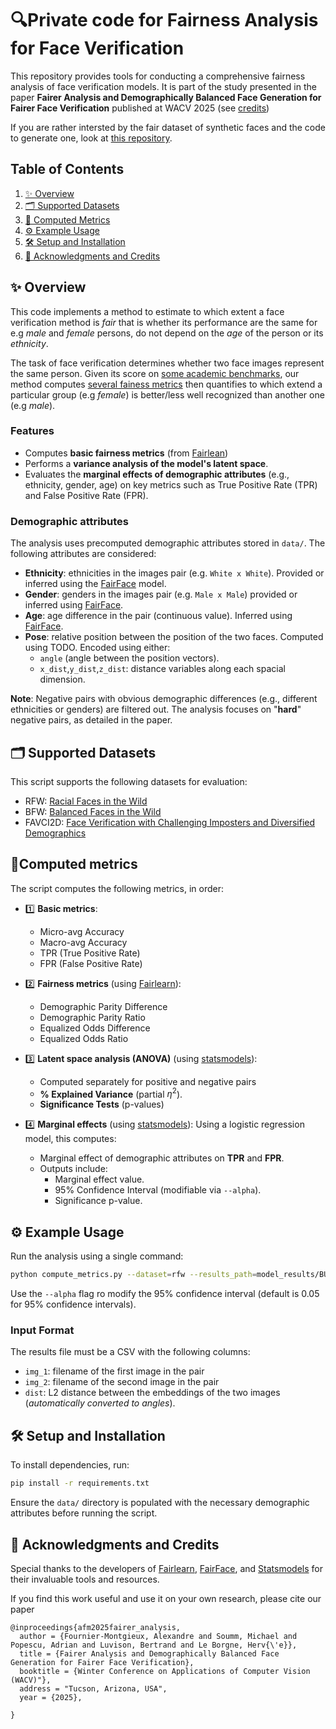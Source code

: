 # 🔍Private code for Fairness Analysis for Face Verification 

This repository provides tools for conducting a comprehensive fairness analysis of face verification models. It is part of the study presented in the paper
**Fairer Analysis and Demographically Balanced Face Generation for Fairer Face Verification** published at WACV 2025 (see [credits](#-acknowledgments-and-credits))

If you are rather intersted by the fair dataset of synthetic faces and the code to generate one, look at [this repository](https://github.com/afm215/FaVGen-dev).

## Table of Contents
1. [✨ Overview](#-overview)
2. [🗂️ Supported Datasets](#️-supported-datasets)
3. [📏 Computed Metrics](#computed-metrics)
4. [⚙️ Example Usage](#️-example-usage)
5. [🛠️ Setup and Installation](#️-setup-and-installation)
6. [🙌 Acknowledgments and Credits](#-acknowledgments-and-credits)

## ✨ Overview
This code implements a method to estimate to which extent a face verification method is *fair* that is whether its performance are the same for e.g *male* and *female* persons, do not depend on the *age* of the person or its *ethnicity*.

The task of face verification determines whether two face images represent the same person. Given its score on [some academic benchmarks](#️-supported-datasets), our method computes [several fainess metrics](#computed-metrics) then quantifies to which extend a particular group (e.g *female*) is better/less well recognized than another one (e.g *male*).

### Features
* Computes **basic fairness metrics** (from [Fairlean](https://fairlearn.org/))
* Performs a **variance analysis of the model's latent space**.
* Evaluates the **marginal effects of demographic attributes** (e.g., ethnicity, gender, age) on key metrics such as True Positive Rate (TPR) and False Positive Rate (FPR).

### Demographic attributes
The analysis uses precomputed demographic attributes stored in  `data/`. The following attributes are considered:
- **Ethnicity**: ethnicities in the images pair (e.g. `White x White`). Provided or inferred using the [FairFace](https://github.com/joojs/fairface) model.
- **Gender**: genders in the images pair (e.g. `Male x Male`) provided or inferred using [FairFace](https://github.com/joojs/fairface).
- **Age**: age difference in the pair (continuous value). Inferred using [FairFace](https://github.com/joojs/fairface).
- **Pose**: relative position between the position of the two faces. Computed using TODO. Encoded using either:
  - `angle` (angle between the position vectors).
  - `x_dist`,`y_dist`,`z_dist`: distance variables along each spacial dimension. 

**Note**: Negative pairs with obvious demographic differences (e.g., different ethnicities or genders) are filtered out. The analysis focuses on "**hard**" negative pairs, as detailed in the paper.

## 🗂️ Supported Datasets
This script supports the following datasets for evaluation:
- RFW: [Racial Faces in the Wild](http://whdeng.cn/RFW/testing.html)
- BFW: [Balanced Faces in the Wild](https://ieee-dataport.org/documents/balanced-faces-wild)
- FAVCI2D: [Face Verification with Challenging Imposters and Diversified Demographics](https://github.com/AIMultimediaLab/FaVCI2D-Face-Verification-with-Challenging-Imposters-and-Diversified-Demographics)

## 📏Computed metrics
The script computes the following metrics, in order:<br>
* 1️⃣ **Basic metrics**:
  * Micro-avg Accuracy
  * Macro-avg Accuracy
  * TPR (True Positive Rate)
  * FPR (False Positive Rate)

* 2️⃣ **Fairness metrics** (using [Fairlearn](https://fairlearn.org/)):
  * Demographic Parity Difference
  * Demographic Parity Ratio
  * Equalized Odds Difference
  * Equalized Odds Ratio

* 3️⃣ **Latent space analysis (ANOVA)** (using [statsmodels](https://www.statsmodels.org/stable/index.html)):
  * Computed separately for positive and negative pairs
  * **% Explained Variance** (partial $\eta^2$).
  * **Significance Tests** (p-values)
* 4️⃣ **Marginal effects** (using [statsmodels](https://www.statsmodels.org/stable/index.html)):
  Using a logistic regression model, this computes:
  * Marginal effect of demographic attributes on **TPR** and **FPR**.
  * Outputs include:
    * Marginal effect value.
    * 95% Confidence Interval (modifiable via `--alpha`).
    * Significance p-value.

## ⚙️ Example Usage
Run the analysis using a single command: 
```bash
python compute_metrics.py --dataset=rfw --results_path=model_results/BUPT_RFW.csv
```
Use the `--alpha` flag ro modify the 95% confidence interval (default is 0.05 for 95% confidence intervals).
### Input Format
The results file must be a CSV with the following columns:
- `img_1`: filename of the first image in the pair
- `img_2`: filename of the second image in the pair
- `dist`: L2 distance between the embeddings of the two images (_automatically converted to angles_).


## 🛠️ Setup and Installation
To install dependencies, run:
```bash
pip install -r requirements.txt
```
Ensure the `data/` directory is populated with the necessary demographic attributes before running the script.



## 🙌 Acknowledgments and Credits
Special thanks to the developers of [Fairlearn](https://fairlearn.org/), [FairFace](https://github.com/joojs/fairface), and [Statsmodels](https://www.statsmodels.org/stable/index.html) for their invaluable tools and resources.

If you find this work useful and use it on your own research, please cite our paper
```
@inproceedings{afm2025fairer_analysis,
  author = {Fournier-Montgieux, Alexandre and Soumm, Michael and Popescu, Adrian and Luvison, Bertrand and Le Borgne, Herv{\'e}},
  title = {Fairer Analysis and Demographically Balanced Face Generation for Fairer Face Verification},
  booktitle = {Winter Conference on Applications of Computer Vision (WACV)"},
  address = "Tucson, Arizona, USA",
  year = {2025},

}
```


